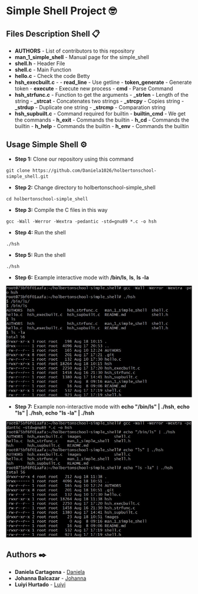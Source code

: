 # Simple Shell Project 🤓

## Files Description Shell 📋

* **AUTHORS** - List of contributors to this repository
* **man_1_simple_shell** - Manual page for the simple_shell
* **shell.h** - Header File
* **shell.c** - Main Function
* **hello.c** - Check the code Betty
* **hsh_execbuilt.c** - 
        - **read_line** - Use getline
        - **token_generate** - Generate token
        - **execute** - Execute new process
        - **cmd** - Parse Command 
* **hsh_strfunc.c** - Function to get the arguments
        - **_strlen** - Length of the string
        - **_strcat** - Concatenates two strings
        - **_strcpy** - Copies string
        - **_strdup** - Duplicate one string
        - **_strcmp** - Comparation string
* **hsh_supbuilt.c** - Command required for builtin
        - **builtin_cmd** - We get the commands
        - **h_exit** - Commands the builtin
        - **h_cd** - Commands the builtin
        - **h_help** - Commands the builtin
        - **h_env** - Commands the builtin

## Usage Simple Shell ⚙️

* **Step 1:** Clone our repository using this command
```
git clone https://github.com/Daniela1026/holbertonschool-simple_shell.git
```
* **Step 2:** Change directory to holbertonschool-simple_shell
```
cd holbertonschool-simple_shell
```
* **Step 3:** Compile the C files in this way
```
gcc -Wall -Werror -Wextra -pedantic -std=gnu89 *.c -o hsh
```
* **Step 4:** Run the shell
```
./hsh
```
* **Step 5:** Run the shell
```
./hsh
```
* **Step 6:** Example interactive mode with **/bin/ls**, **ls**, **ls -la**

![Algorithm schema](./images/Interactive_Mode.jpg)

* **Step 7:** Example non-interactive mode with **echo "/bin/ls" | ./hsh**, **echo "ls" | ./hsh**, **echo "ls -la" | ./hsh**

![Algorithm schema](./images/Non_Interactive.jpg)

## Authors ✒️

* **Daniela Cartagena** - [Daniela](https://github.com/Daniela1026)
* **Johanna Balcazar** - [Johanna](https://github.com/LiJoBaZar)
* **Luiyi Hurtado** - [Luiyi](https://github.com/Luiyi-F)

